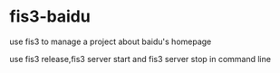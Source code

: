 # fis3-baidu
use fis3 to manage a project about baidu's homepage
<p>use fis3 release,fis3 server start and fis3 server stop in command line</p>
